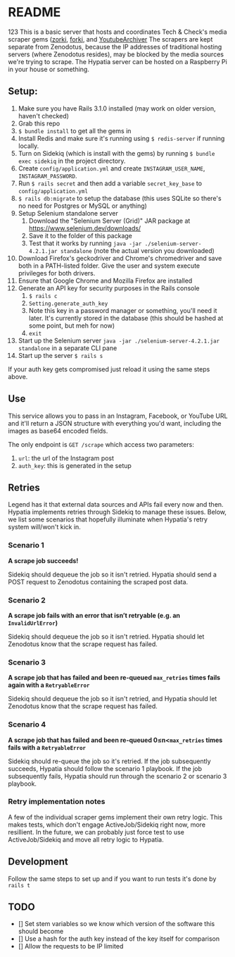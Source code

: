# README
123
This is a basic server that hosts and coordinates Tech & Check's media scraper gems ([zorki](https://www.github.com/cguess/zorki), [forki](https://github.com/oneroyalace/forki), and [YoutubeArchiver](https://github.com/TechAndCheck/YoutubeArchiver) 
The scrapers are kept separate from Zenodotus, because the IP addresses of traditional hosting servers (where Zenodotus resides), may be blocked by the media sources we're trying to scrape. The Hypatia server can be hosted on a Raspberry Pi in your house or something.

## Setup:
1. Make sure you have Rails 3.1.0 installed (may work on older version, haven't checked)
1. Grab this repo
1. `$ bundle install` to get all the gems in
1. Install Redis and make sure it's running using `$ redis-server` if running locally.
1. Turn on Sidekiq (which is install with the gems) by running `$ bundle exec sidekiq` in the project directory.
1. Create `config/application.yml` and create `INSTAGRAM_USER_NAME`, `INSTAGRAM_PASSWORD`.
1. Run `$ rails secret` and then add a variable `secret_key_base` to `config/application.yml`
1. `$ rails db:migrate` to setup the database (this uses SQLite so there's no need for Postgres or MySQL or anything)
1. Setup Selenium standalone server
	1. Download the "Selenium Server (Grid)" JAR package at https://www.selenium.dev/downloads/
	1. Save it to the folder of this package
	1. Test that it works by running `java -jar ./selenium-server-4.2.1.jar standalone` (note the actual version you downloaded)
1. Download Firefox's geckodriver and Chrome's chromedriver and save both in a PATH-listed folder. Give the user and system execute privileges for both drivers. 
1. Ensure that Google Chrome and Mozilla Firefox are installed
1. Generate an API key for security purposes in the Rails console
	1. `$ rails c`
	1. `Setting.generate_auth_key`
	1. Note this key in a password manager or something, you'll need it later. It's currently stored in the database (this should be hashed at some point, but meh for now)
	1. `exit`
1. Start up the Selenium server `java -jar ./selenium-server-4.2.1.jar standalone` in a separate CLI pane
1. Start up the server `$ rails s`

If your auth key gets compromised just reload it using the same steps above.

## Use

This service allows you to pass in an Instagram, Facebook, or YouTube URL and it'll return a JSON structure with everything you'd want, including the images as base64 encoded fields.

The only endpoint is `GET /scrape` which access two parameters:
1. `url`: the url of the Instagram post
1. `auth_key`: this is generated in the setup

## Retries
Legend has it that external data sources and APIs fail every now and then. Hypatia implements retries through Sidekiq to manage these issues. Below, we list some scenarios that hopefully illuminate when Hypatia's retry system will/won't kick in.

### Scenario 1

**A scrape job succeeds!**

Sidekiq should dequeue the job so it isn't retried. Hypatia should send a POST request to Zenodotus containing the scraped post data.  

### Scenario 2

**A scrape job fails with an error that isn’t retryable (e.g. an `InvalidUrlError`)** 

Sidekiq should dequeue the job so it isn't retried. Hypatia should let Zenodotus know that the scrape request has failed.

### Scenario 3

**A scrape job that has failed and been re-queued `max_retries` times fails again with a `RetryableError`** 

Sidekiq should dequeue the job so it isn't retried, and Hypatia should let Zenodotus know that the scrape request has failed.

### Scenario 4

**A scrape job that has failed and been re-queued 0≤n<`max_retries` times fails with a `RetryableError`**

Sidekiq should re-queue the job so it's retried. If the job subsequently succeeds, Hypatia should follow the scenario 1 playbook. If the job subsequently fails, Hypatia should run through the scenario 2 or scenario 3 playbook. 

### Retry implementation notes
A few of the individual scraper gems implement their own retry logic. This makes tests, which don't engage ActiveJob/Sidekiq right now, more resillient. In the future, we can probably just force test to use ActiveJob/Sidekiq and move all retry logic to Hypatia.

## Development

Follow the same steps to set up and if you want to run tests it's done by `rails t`

## TODO

- [] Set stem variables so we know which version of the software this should become
- [] Use a hash for the auth key instead of the key itself for comparison
- [] Allow the requests to be IP limited
